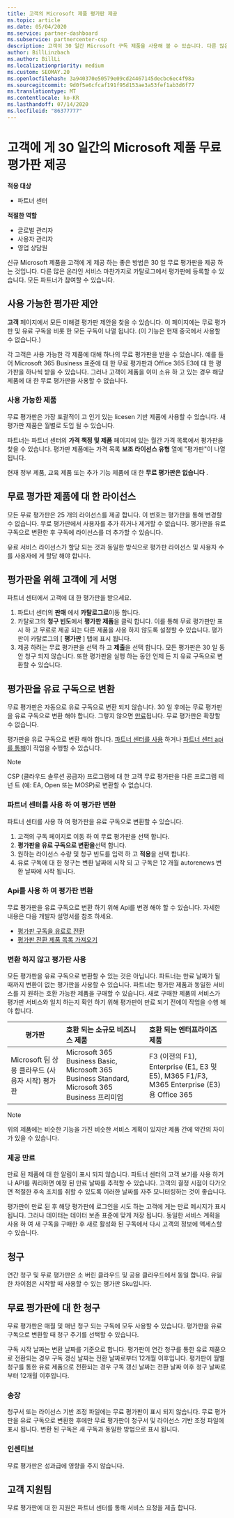 ```yaml
---
title: 고객의 Microsoft 제품 평가판 제공
ms.topic: article
ms.date: 05/04/2020
ms.service: partner-dashboard
ms.subservice: partnercenter-csp
description: 고객이 30 일간 Microsoft 구독 제품을 사용해 볼 수 있습니다. 다른 많은 온라인 서비스와 마찬가지로 카탈로그에서 이러한 무료 평가판에 등록 합니다.
author: BillLinzbach
ms.author: BillLi
ms.localizationpriority: medium
ms.custom: SEOMAY.20
ms.openlocfilehash: 3a940370e50579e09cd24467145decbc6ec4f98a
ms.sourcegitcommit: 9d0f5e6cfcaf191f95d153ae3a53fef1ab3d6f77
ms.translationtype: MT
ms.contentlocale: ko-KR
ms.lasthandoff: 07/14/2020
ms.locfileid: "86377777"
---
```

# <a name="give-customers-30-day-free-trials-of-microsoft-products"></a>고객에 게 30 일간의 Microsoft 제품 무료 평가판 제공

**적용 대상**

- 파트너 센터

**적절한 역할**
-   글로벌 관리자 
-   사용자 관리자
-   영업 상담원

신규 Microsoft 제품을 고객에 게 제공 하는 좋은 방법은 30 일 무료 평가판을 제공 하는 것입니다. 다른 많은 온라인 서비스 마찬가지로 카탈로그에서 평가판에 등록할 수 있습니다. 모든 파트너가 참여할 수 있습니다.

## <a name="available-trial-offers"></a>사용 가능한 평가판 제안

**고객** 페이지에서 모든 미해결 평가판 제안을 찾을 수 있습니다. 이 페이지에는 무료 평가판 및 유료 구독을 비롯 한 모든 구독이 나열 됩니다. (이 기능은 현재 중국에서 사용할 수 없습니다.)

각 고객은 사용 가능한 각 제품에 대해 하나의 무료 평가판을 받을 수 있습니다. 예를 들어 Microsoft 365 Business 표준에 대 한 무료 평가판과 Office 365 E3에 대 한 평가판을 하나씩 받을 수 있습니다. 그러나 고객이 제품을 이미 소유 하 고 있는 경우 해당 제품에 대 한 무료 평가판을 사용할 수 없습니다.

### <a name="available-products"></a>사용 가능한 제품

무료 평가판은 가장 포괄적이 고 인기 있는 licesen 기반 제품에 사용할 수 있습니다. 새 평가판 제품은 월별로 도입 될 수 있습니다.

파트너는 파트너 센터의 **가격 책정 및 제품** 페이지에 있는 월간 가격 목록에서 평가판을 찾을 수 있습니다. 평가판 제품에는 가격 목록 **보조 라이선스 유형** 열에 "평가판"이 나열 됩니다.

현재 정부 제품, 교육 제품 또는 추가 기능 제품에 대 한 **무료 평가판은 없습니다** .

## <a name="licenses-for-free-trial-offers"></a>무료 평가판 제품에 대 한 라이선스

모든 무료 평가판은 25 개의 라이선스를 제공 합니다. 이 번호는 평가판을 통해 변경할 수 없습니다. 무료 평가판에서 사용자를 추가 하거나 제거할 수 없습니다. 평가판을 유료 구독으로 변환한 후 구독에 라이선스를 더 추가할 수 있습니다.

유료 서비스 라이선스가 할당 되는 것과 동일한 방식으로 평가판 라이선스 및 사용자 수를 사용자에 게 할당 해야 합니다.

## <a name="sign-customers-up-for-trials"></a>평가판을 위해 고객에 게 서명

파트너 센터에서 고객에 대 한 평가판을 받으세요.

1. 파트너 센터의 **판매** 에서 **카탈로그로**이동 합니다. 
2. 카탈로그의 **청구 빈도**에서 **평가판 제품**을 클릭 합니다. 이를 통해 무료 평가판만 표시 하 고 무료로 제공 되는 다른 제품을 사용 하지 않도록 설정할 수 있습니다. 평가판이 카탈로그의 [ **평가판** ] 탭에 표시 됩니다.
3. 제공 하려는 무료 평가판을 선택 하 고 **제출**을 선택 합니다. 모든 평가판은 30 일 동안 청구 되지 않습니다. 또한 평가판을 실행 하는 동안 언제 든 지 유료 구독으로 변환할 수 있습니다.

## <a name="converting-trials-to-paid-subscriptions"></a>평가판을 유료 구독으로 변환

무료 평가판은 자동으로 유료 구독으로 변환 되지 않습니다. 30 일 후에는 무료 평가판을 유료 구독으로 변환 해야 합니다. 그렇지 않으면 [만료](#expiring-offers)됩니다. 무료 평가판은 확장할 수 없습니다.

평가판을 유료 구독으로 변환 해야 합니다. [파트너 센터를 사용](#convert-trials-using-partner-center) 하거나 [파트너 센터 api를 통해](#convert-trials-using-apis)이 작업을 수행할 수 있습니다.

> [!NOTE]
> CSP (클라우드 솔루션 공급자) 프로그램에 대 한 고객 무료 평가판을 다른 프로그램 테 넌 트 (예: EA, Open 또는 MOSP)로 변환할 수 없습니다.

### <a name="convert-trials-using-partner-center"></a>파트너 센터를 사용 하 여 평가판 변환

파트너 센터를 사용 하 여 평가판을 유료 구독으로 변환할 수 있습니다.

1. 고객의 구독 페이지로 이동 하 여 무료 평가판을 선택 합니다.
2. **평가판을 유료 구독으로 변환을**선택 합니다.
3. 원하는 라이선스 수량 및 청구 빈도를 입력 하 고 **적용**을 선택 합니다.
4. 유료 구독에 대 한 청구는 변환 날짜에 시작 되 고 구독은 12 개월 autorenews 변환 날짜에 시작 됩니다. 

### <a name="convert-trials-using-apis"></a>Api를 사용 하 여 평가판 변환

무료 평가판을 유료 구독으로 변환 하기 위해 Api를 변경 해야 할 수 있습니다. 자세한 내용은 다음 개발자 설명서를 참조 하세요.

- [평가판 구독을 유료로 전환](https://docs.microsoft.com/partner-center/develop/convert-a-trial-subscription-to-paid)
- [평가판 전환 제품 목록 가져오기](https://docs.microsoft.com/partner-center/develop/get-a-list-of-trial-conversion-offers)

### <a name="trials-without-conversions"></a>변환 하지 않고 평가판 사용

모든 평가판을 유료 구독으로 변환할 수 있는 것은 아닙니다. 파트너는 만료 날짜가 될 때까지 변환이 없는 평가판을 사용할 수 있습니다. 파트너는 평가판 제품과 동일한 서비스를 지 원하는 호환 가능한 제품을 구매할 수 있습니다.  새로 구매한 제품의 서비스가 평가판 서비스와 일치 하는지 확인 하기 위해 평가판이 만료 되기 전에이 작업을 수행 해야 합니다. 

|**평가판**   |**호환 되는 소규모 비즈니스 제품**   |**호환 되는 엔터프라이즈 제품**   |
|----------------------------|:---------------------------------|:------------------------------------------|
|Microsoft 팀 상용 클라우드 (사용자 시작) 평가판   |Microsoft 365 Business Basic, Microsoft 365 Business Standard, Microsoft 365 Business 프리미엄   | F3 (이전의 F1), Enterprise (E1, E3 및 E5), M365 F1/F3, M365 Enterprise (E3) 용 Office 365   |

>[!NOTE]
>위의 제품에는 비슷한 기능을 가진 비슷한 서비스 계획이 있지만 제품 간에 약간의 차이가 있을 수 있습니다.

### <a name="expiring-offers"></a>제공 만료

만료 된 제품에 대 한 알림이 표시 되지 않습니다. 파트너 센터의 고객 보기를 사용 하거나 API를 쿼리하면 예정 된 만료 날짜를 추적할 수 있습니다. 고객의 결정 시점이 다가오면 적절한 후속 조치를 취할 수 있도록 이러한 날짜를 자주 모니터링하는 것이 좋습니다.

평가판이 만료 된 후 해당 평가판에 로그인을 시도 하는 고객에 게는 만료 메시지가 표시 됩니다. 그러나 데이터는 데이터 보존 표준에 맞게 저장 됩니다. 동일한 서비스 계획을 사용 하 여 새 구독을 구매한 후 새로 활성화 된 구독에서 다시 고객의 정보에 액세스할 수 있습니다.

## <a name="billing"></a>청구

연간 청구 및 무료 평가판은 소 버린 클라우드 및 공용 클라우드에서 동일 합니다. 유일한 차이점은 시작할 때 사용할 수 있는 평가판 Sku입니다.

## <a name="billing-for-free-trials"></a>무료 평가판에 대 한 청구

무료 평가판은 매월 및 매년 청구 되는 구독에 모두 사용할 수 있습니다. 평가판을 유료 구독으로 변환할 때 청구 주기를 선택할 수 있습니다.

구독 시작 날짜는 변환 날짜를 기준으로 합니다. 평가판이 연간 청구를 통한 유료 제품으로 전환되는 경우 구독 갱신 날짜는 전환 날짜로부터 12개월 이후입니다. 평가판이 월별 청구를 통한 유료 제품으로 전환되는 경우 구독 갱신 날짜는 전환 날짜 이후 청구 날짜로부터 12개월 이후입니다.

### <a name="invoices"></a>송장

청구서 또는 라이선스 기반 조정 파일에는 무료 평가판이 표시 되지 않습니다. 무료 평가판을 유료 구독으로 변환한 후에만 무료 평가판이 청구서 및 라이선스 기반 조정 파일에 표시 됩니다. 변환 된 구독은 새 구독과 동일한 방법으로 표시 됩니다.

### <a name="incentives"></a>인센티브

무료 평가판은 성과급에 영향을 주지 않습니다.

## <a name="support"></a>고객 지원팀

무료 평가판에 대 한 지원은 파트너 센터를 통해 서비스 요청을 제출 합니다.
